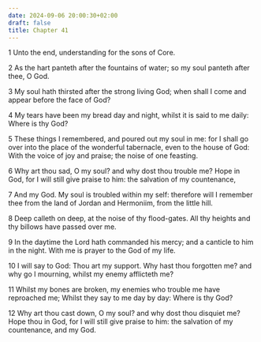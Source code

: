 ```yaml
---
date: 2024-09-06 20:00:30+02:00
draft: false
title: Chapter 41
---
```




1 Unto the end, understanding for the sons of Core.

2 As the hart panteth after the fountains of water; so my soul panteth after thee, O God.

3 My soul hath thirsted after the strong living God; when shall I come and appear before the face of God?

4 My tears have been my bread day and night, whilst it is said to me daily: Where is thy God?

5 These things I remembered, and poured out my soul in me: for I shall go over into the place of the wonderful tabernacle, even to the house of God: With the voice of joy and praise; the noise of one feasting.

6 Why art thou sad, O my soul? and why dost thou trouble me? Hope in God, for I will still give praise to him: the salvation of my countenance,

7 And my God. My soul is troubled within my self: therefore will I remember thee from the land of Jordan and Hermoniim, from the little hill.

8 Deep calleth on deep, at the noise of thy flood-gates. All thy heights and thy billows have passed over me.

9 In the daytime the Lord hath commanded his mercy; and a canticle to him in the night. With me is prayer to the God of my life.

10 I will say to God: Thou art my support. Why hast thou forgotten me? and why go I mourning, whilst my enemy afflicteth me?

11 Whilst my bones are broken, my enemies who trouble me have reproached me; Whilst they say to me day by day: Where is thy God?

12 Why art thou cast down, O my soul? and why dost thou disquiet me? Hope thou in God, for I will still give praise to him: the salvation of my countenance, and my God.

